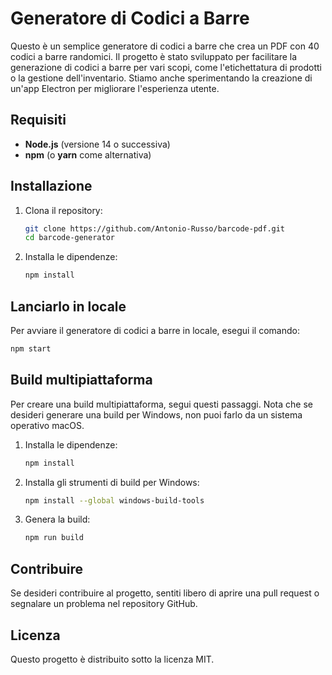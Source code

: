 # Generatore di Codici a Barre
Questo è un semplice generatore di codici a barre che crea un PDF con 40 codici a barre randomici. Il progetto è stato sviluppato per facilitare la generazione di codici a barre per vari scopi, come l'etichettatura di prodotti o la gestione dell'inventario. Stiamo anche sperimentando la creazione di un'app Electron per migliorare l'esperienza utente.

## Requisiti

- **Node.js** (versione 14 o successiva)
- **npm** (o **yarn** come alternativa)

## Installazione

1. Clona il repository:
    ```bash
    git clone https://github.com/Antonio-Russo/barcode-pdf.git
    cd barcode-generator
    ```

2. Installa le dipendenze:
    ```bash
    npm install
    ```

## Lanciarlo in locale

Per avviare il generatore di codici a barre in locale, esegui il comando:
```bash
npm start
```

## Build multipiattaforma

Per creare una build multipiattaforma, segui questi passaggi. Nota che se desideri generare una build per Windows, non puoi farlo da un sistema operativo macOS.

1. Installa le dipendenze:
    ```bash
    npm install
    ```

2. Installa gli strumenti di build per Windows:
    ```bash
    npm install --global windows-build-tools
    ```

3. Genera la build:
    ```bash
    npm run build
    ```

## Contribuire

Se desideri contribuire al progetto, sentiti libero di aprire una pull request o segnalare un problema nel repository GitHub.

## Licenza

Questo progetto è distribuito sotto la licenza MIT. 



